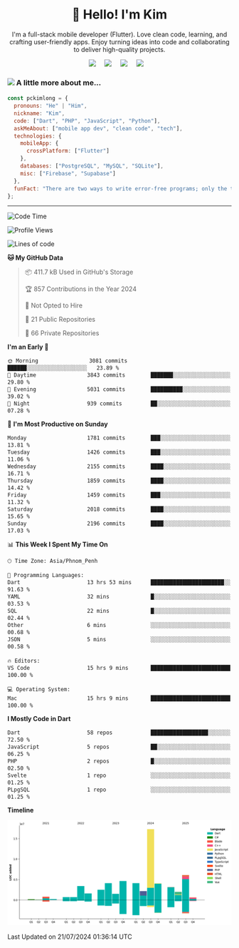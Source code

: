 <h1 align="center">👋 Hello! I'm Kim</h1>

<p align="center">
   I'm a full-stack mobile developer (Flutter). Love clean code, learning, and crafting user-friendly apps. Enjoy turning ideas into code and collaborating to deliver high-quality projects.
</p>

<p align="center">
  <a href="mailto:pochkimlong88@gmail.com"><img src="https://img.shields.io/badge/gmail-%23D14836.svg?&style=for-the-badge&logo=gmail&logoColor=white" /></a>&nbsp;&nbsp;&nbsp;&nbsp;
  <a href="https://t.me/pochkimlong/"><img src="https://img.shields.io/badge/telegram-%230077B5.svg?&style=for-the-badge&logo=telegram&logoColor=white" /></a>&nbsp;&nbsp;&nbsp;&nbsp;
  <a href="https://www.youtube.com/@PochKimlong/"><img src="https://img.shields.io/badge/youtube-%23dc2743.svg?&style=for-the-badge&logo=youtube&logoColor=white" /></a>&nbsp;&nbsp;&nbsp;&nbsp;
  <a href="https://www.tiktok.com/@pckimlong/"><img src="https://img.shields.io/badge/tiktok-%23000000.svg?&style=for-the-badge&logo=tiktok&logoColor=white" /></a>&nbsp;&nbsp;&nbsp;&nbsp;
</p>

### <img src="https://media.giphy.com/media/VgCDAzcKvsR6OM0uWg/giphy.gif" width="50"> A little more about me...  

```javascript
const pckimlong = {
  pronouns: "He" | "Him",
  nickname: "Kim",
  code: ["Dart", "PHP", "JavaScript", "Python"],
  askMeAbout: ["mobile app dev", "clean code", "tech"],
  technologies: {
    mobileApp: {
      crossPlatform: ["Flutter"]
    },
    databases: ["PostgreSQL", "MySQL", "SQLite"],
    misc: ["Firebase", "Supabase"]
  },
  funFact: "There are two ways to write error-free programs; only the third one works."
};
```
---

<!--START_SECTION:waka-->
![Code Time](http://img.shields.io/badge/Code%20Time-227%20hrs%2017%20mins-blue)

![Profile Views](http://img.shields.io/badge/Profile%20Views-5-blue)

![Lines of code](https://img.shields.io/badge/From%20Hello%20World%20I%27ve%20Written-24.5%20million%20lines%20of%20code-blue)

**🐱 My GitHub Data** 

> 📦 411.7 kB Used in GitHub's Storage 
 > 
> 🏆 857 Contributions in the Year 2024
 > 
> 🚫 Not Opted to Hire
 > 
> 📜 21 Public Repositories 
 > 
> 🔑 66 Private Repositories 
 > 
**I'm an Early 🐤** 

```text
🌞 Morning                3081 commits        ██████░░░░░░░░░░░░░░░░░░░   23.89 % 
🌆 Daytime                3843 commits        ███████░░░░░░░░░░░░░░░░░░   29.80 % 
🌃 Evening                5031 commits        ██████████░░░░░░░░░░░░░░░   39.02 % 
🌙 Night                  939 commits         ██░░░░░░░░░░░░░░░░░░░░░░░   07.28 % 
```
📅 **I'm Most Productive on Sunday** 

```text
Monday                   1781 commits        ███░░░░░░░░░░░░░░░░░░░░░░   13.81 % 
Tuesday                  1426 commits        ███░░░░░░░░░░░░░░░░░░░░░░   11.06 % 
Wednesday                2155 commits        ████░░░░░░░░░░░░░░░░░░░░░   16.71 % 
Thursday                 1859 commits        ████░░░░░░░░░░░░░░░░░░░░░   14.42 % 
Friday                   1459 commits        ███░░░░░░░░░░░░░░░░░░░░░░   11.32 % 
Saturday                 2018 commits        ████░░░░░░░░░░░░░░░░░░░░░   15.65 % 
Sunday                   2196 commits        ████░░░░░░░░░░░░░░░░░░░░░   17.03 % 
```


📊 **This Week I Spent My Time On** 

```text
🕑︎ Time Zone: Asia/Phnom_Penh

💬 Programming Languages: 
Dart                     13 hrs 53 mins      ███████████████████████░░   91.63 % 
YAML                     32 mins             █░░░░░░░░░░░░░░░░░░░░░░░░   03.53 % 
SQL                      22 mins             █░░░░░░░░░░░░░░░░░░░░░░░░   02.44 % 
Other                    6 mins              ░░░░░░░░░░░░░░░░░░░░░░░░░   00.68 % 
JSON                     5 mins              ░░░░░░░░░░░░░░░░░░░░░░░░░   00.58 % 

🔥 Editors: 
VS Code                  15 hrs 9 mins       █████████████████████████   100.00 % 

💻 Operating System: 
Mac                      15 hrs 9 mins       █████████████████████████   100.00 % 
```

**I Mostly Code in Dart** 

```text
Dart                     58 repos            ██████████████████░░░░░░░   72.50 % 
JavaScript               5 repos             ██░░░░░░░░░░░░░░░░░░░░░░░   06.25 % 
PHP                      2 repos             █░░░░░░░░░░░░░░░░░░░░░░░░   02.50 % 
Svelte                   1 repo              ░░░░░░░░░░░░░░░░░░░░░░░░░   01.25 % 
PLpgSQL                  1 repo              ░░░░░░░░░░░░░░░░░░░░░░░░░   01.25 % 
```



**Timeline**

![Lines of Code chart](https://raw.githubusercontent.com/pckimlong/pckimlong/main/assets/bar_graph.png)


 Last Updated on 21/07/2024 01:36:14 UTC
<!--END_SECTION:waka-->

<!---
PochKimlong/PochKimlong is a ✨ special ✨ repository because its `README.md` (this file) appears on your GitHub profile.
You can click the Preview link to take a look at your changes.
--->
